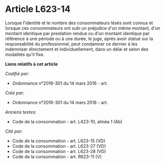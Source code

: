 # Article L623-14

Lorsque l'identité et le nombre des consommateurs lésés sont connus et lorsque ces consommateurs ont subi un préjudice d'un
même montant, d'un montant identique par prestation rendue ou d'un montant identique par référence à une période ou à une
durée, le juge, après avoir statué sur la responsabilité du professionnel, peut condamner ce dernier à les indemniser
directement et individuellement, dans un délai et selon des modalités qu'il fixe.

**Liens relatifs à cet article**

_Codifié par_:

  - Ordonnance n°2016-301 du 14 mars 2016 - art.

_Créé par_:

  - Ordonnance n°2016-301 du 14 mars 2016 - art.

_Anciens textes_:

  - Code de la consommation - art. L423-10, alinéa 1 (Ab)

_Cité par_:

  - Code de la consommation - art. L623-15 (VD)
  - Code de la consommation - art. L623-27 (VD)
  - Code de la consommation - art. L623-28 (VD)
  - Code de la consommation - art. R623-11 (V)
